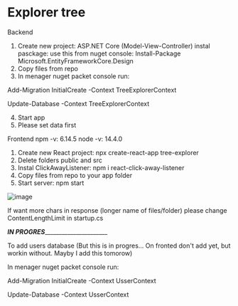 # Explorer tree

Backend
1. Create new project: ASP.NET Core (Model-View-Controller) instal pasckage: use this from nuget console: Install-Package Microsoft.EntityFrameworkCore.Design
2. Copy files from repo
3. In menager nuget packet console run: 

Add-Migration InitialCreate -Context TreeExplorerContext

Update-Database -Context TreeExplorerContext

4. Start app
5. Please set data first

Frontend
npm -v: 6.14.5
node -v: 14.4.0

1. Create new React project: npx create-react-app tree-explorer
2. Delete folders public and src
3. Instal ClickAwayListener: npm i react-click-away-listener
4. Copy files from repo to your app folder
5. Start server: npm start

![image](https://user-images.githubusercontent.com/47826375/127868547-1f4ee6bf-75ee-4eab-8c50-356a7aac62c6.png)

If want more chars in response (longer name of files/folder) please change ContentLengthLimit in startup.cs 


_____________________________IN PROGRES___________________________________________________


To add users database (But this is in progres... On fronted don't add yet, but workin without. Mayby I add this tomorow)

In menager nuget packet console run: 

Add-Migration InitialCreate -Context UsserContext

Update-Database -Context UsserContext